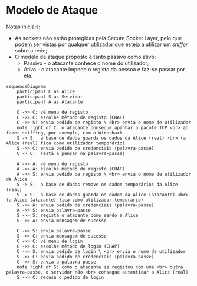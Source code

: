 # Modelo de Ataque

Notas iniciais:
* As sockets não estão protegidas pela Secure Socket Layer, pelo que podem ser vistas por qualquer utilizador que esteja a utilizar um *sniffer* sobre a rede;
* O modelo de ataque proposto é tanto passivo como ativo:
  * Passivo - o atacante conhece o nome do utilizador;
  * Ativo - o atacante impede o registo da pessoa e faz-se passar por ela.

```mermaid
sequenceDiagram
    participant C as Alice
    participant S as Servidor
    participant A as Atacante

    C ->> C: vê menu de registo
    C ->> C: escolhe método de registo (CHAP)
    C ->> S: envia pedido de registo \ <br> envia o nome de utilizador
    note right of C: o atacante consegue apanhar o pacote TCP <br> ao fazer sniffing, por exemplo, com o Wireshark
    S -> S:  a base de dados guarda os dados da Alice (real) <br> (a Alice (real) fica como utilizador temporário)
    S ->> C: envia pedido de credenciais (palavra-passe)
    C -> C:  (está a pensar na palavra-passe)

    A ->> A: vê menu de registo
    A ->> A: escolhe método de registo (CHAP)
    A ->> S: envia pedido de registo \ <br> envia o nome de utilizador da Alice
    S -> S:  a base de dados remove os dados temporários da Alice (real)
    S -> S:  a base de dados guarda os dados da Alice (atacante) <br> (a Alice (atacante) fica como utilizador temporário)
    S ->> A: envia pedido de credenciais (palavra-passe)
    A ->> S: envia palavra-passe
    S ->> S: regista o atacante como sendo a Alice
    S ->> A: envia mensagem de sucesso

    C ->> S: envia palavra-passe
    S ->> C: envia mensagem de sucesso
    C ->> C: vê menu de login
    C ->> C: escolhe método de login (CHAP)
    C ->> S: envia pedido de login \ <br> envia o nome de utilizador
    S ->> C: envia pedido de credenciais (palavra-passe)
    C ->> S: envia a palavra-passe
    note right of S: como o atacante se registou com uma <br> outra palavra-passe, o servidor não <br> consegue autenticar a Alice (real)
    S ->> C: recusa o pedido de login
```